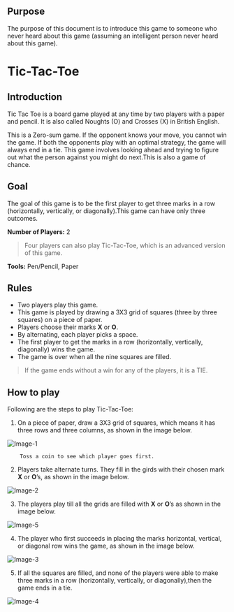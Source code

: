 

## Purpose

The purpose of this document is to introduce this game to someone who never heard about this game (assuming an intelligent person never heard about this game).

# Tic-Tac-Toe

## Introduction

Tic Tac Toe is a board game played at any time by two players with a paper and pencil. It is also called Noughts (O) and Crosses (X) in British English.

This is a Zero-sum game. If the opponent knows your move, you cannot win the game. If both the opponents play with an optimal strategy, the game will always end in a tie. This game involves looking ahead and trying to figure out what the person against you might do next.This is also a game of chance.

## Goal

The goal of this game is to be the first player to get three marks in a row (horizontally, vertically, or diagonally).This game can have only three outcomes.

**Number of Players:** 2

> Four players can also play Tic-Tac-Toe, which is an advanced version of this game.

**Tools:** Pen/Pencil, Paper

## Rules

* Two players play this game.
* This game is played by drawing a 3X3 grid of squares (three by three squares) on a piece of paper.
* Players choose their marks **X** or **O**.
* By alternating, each player picks a space.
* The first player to get the marks in a row (horizontally, vertically, diagonally) wins the game.
* The game is over when all the nine squares are filled.

>If the game ends without a win for any of the players, it is a TIE.

## How to play

Following are the steps to play Tic-Tac-Toe:

1. On a piece of paper, draw a 3X3 grid of squares, which means it has three rows and three columns, as shown in the image below.

 ![Image-1](/Users/divya/Documents/Images/Image-1.png)

        Toss a coin to see which player goes first.

2. Players take alternate turns. They fill in the girds with their chosen mark **X** or **O**’s, as shown in the image below.

 ![Image-2](/Users/divya/Documents/Images/Image-2.png)

3. The players play till all the grids are filled with  **X** or **O**’s as shown in the image below.

  ![Image-5](https://user-images.githubusercontent.com/66926406/85435284-126cb200-b53c-11ea-8449-1fe8744ca439.png)


4. The player who first succeeds in placing the marks horizontal, vertical, or diagonal row wins the game, as shown in the image below.

 ![Image-3](/Users/divya/Documents/Images/Image-3.png)

5. If all the squares are filled, and none of the players were able to make three marks in a row (horizontally, vertically, or diagonally),then the game ends in a tie.

 ![Image-4](/Users/divya/Documents/Images/Image-4.png)
